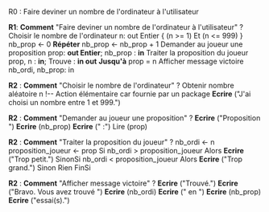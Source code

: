R0 : Faire deviner un nombre de l'ordinateur à l'utilisateur


**R1**: **Comment** "Faire deviner un nombre de l'ordinateur à l'utilisateur" ?
    Choisir le nombre de l'ordinateur        n: out Entier
    { (n >= 1) Et (n <= 999) }
    nb_prop <- 0
    **Répéter**
        nb_prop <- nb_prop + 1
        Demander au joueur une proposition          prop: **out Entier**; nb_prop : **in**
        Traiter la proposition du joueur         prop, n : **in**; Trouve : **in out**
    **Jusqu'à** prop = n
    Afficher message victoire       nb_ordi, nb_prop: in        


**R2** : **Comment** "Choisir le nombre de l'ordinateur" ?
    Obtenir nombre aléatoire n !-- Action élémentaire car fournie par un package
    **Ecrire** ("J'ai choisi un nombre entre 1 et 999.")



**R2** :  **Comment** "Demander au joueur une proposition" ?
    **Ecrire** ("Proposition ")
    **Ecrire** (nb_prop)
    **Ecrire** (" :")
    Lire (prop)

**R2** : **Comment** "Traiter la proposition du joueur" ?
    nb_ordi <- n
    proposition_joueur <- prop
    Si nb_ordi > proposition_joueur Alors
        **Ecrire** ("Trop petit.")
    SinonSi nb_ordi < proposition_joueur Alors
        **Ecrire** ("Trop grand.")
    Sinon
        Rien
    FinSi


**R2** : **Comment** "Afficher message victoire" ?
    **Ecrire** ("Trouvé.")
    **Ecrire** ("Bravo. Vous avez trouvé ")
    **Ecrire** (nb_ordi)
    **Ecrire** (" en ")
    **Ecrire** (nb_prop)
    **Ecrire** ("essai(s).")
